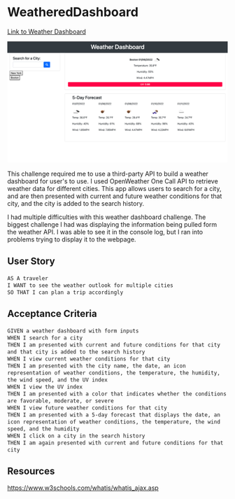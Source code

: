 # WeatheredDashboard
[Link to Weather Dashboard](https://marikadicarlo.github.io/WeatheredDashboard/)

![weather-dashboard](./assets/WeatherDashboard.png)

This challenge required me to use a third-party API to build a weather dashboard for user's to use. I used OpenWeather One Call API to retrieve weather data for different cities. This app allows users to search for a city, and are then presented with current and future weather conditions for that city, and the city is added to the search history.

I had multiple difficulties with this weather dashboard challenge. The biggest challenge I had was displaying the information being pulled form the weather API. I was able to see it in the console log, but I ran into problems trying to display it to the webpage. 


## User Story
```
AS A traveler
I WANT to see the weather outlook for multiple cities
SO THAT I can plan a trip accordingly
```

## Acceptance Criteria
```
GIVEN a weather dashboard with form inputs
WHEN I search for a city
THEN I am presented with current and future conditions for that city and that city is added to the search history
WHEN I view current weather conditions for that city
THEN I am presented with the city name, the date, an icon representation of weather conditions, the temperature, the humidity, the wind speed, and the UV index
WHEN I view the UV index
THEN I am presented with a color that indicates whether the conditions are favorable, moderate, or severe
WHEN I view future weather conditions for that city
THEN I am presented with a 5-day forecast that displays the date, an icon representation of weather conditions, the temperature, the wind speed, and the humidity
WHEN I click on a city in the search history
THEN I am again presented with current and future conditions for that city
```

## Resources
https://www.w3schools.com/whatis/whatis_ajax.asp